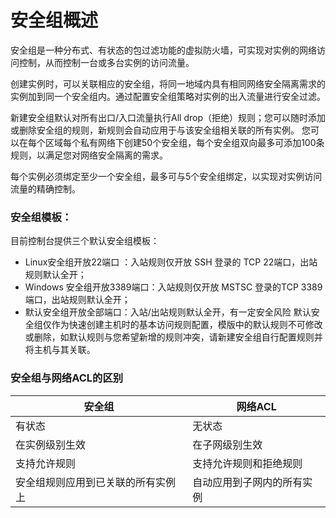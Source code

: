 # 安全组概述
安全组是一种分布式、有状态的包过滤功能的虚拟防火墙，可实现对实例的网络访问控制，从而控制一台或多台实例的访问流量。

创建实例时，可以关联相应的安全组，将同一地域内具有相同网络安全隔离需求的实例加到同一个安全组内。通过配置安全组策略对实例的出入流量进行安全过滤。

新建安全组默认对所有出口/入口流量执行All drop（拒绝）规则；您可以随时添加或删除安全组的规则，新规则会自动应用于与该安全组相关联的所有实例。
您可以在每个区域每个私有网络下创建50个安全组，每个安全组双向最多可添加100条规则，以满足您对网络安全隔离的需求。

每个实例必须绑定至少一个安全组，最多可与5个安全组绑定，以实现对实例访问流量的精确控制。
 
### 安全组模板：
目前控制台提供三个默认安全组模板：
* Linux安全组开放22端口 ：入站规则仅开放 SSH 登录的 TCP 22端口，出站规则默认全开；
* Windows 安全组开放3389端口：入站规则仅开放 MSTSC 登录的TCP 3389端口，出站规则默认全开；
* 默认安全组开放全部端口：入站/出站规则默认全开，有一定安全风险
默认安全组仅作为快速创建主机时的基本访问规则配置，模版中的默认规则不可修改或删除，如默认规则与您希望新增的规则冲突，请新建安全组自行配置规则并将主机与其关联。

### 安全组与网络ACL的区别

|   **安全组**  |  **网络ACL**   |
| --- | --- |
|  有状态   |  无状态   |
|  在实例级别生效   |  在子网级别生效   |
|   支持允许规则  |   支持允许规则和拒绝规则  |
|   安全组规则应用到已关联的所有实例上  |  自动应用到子网内的所有实例   |
